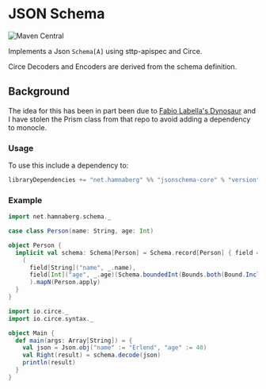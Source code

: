 # JSON Schema
![Maven Central](https://maven-badges.herokuapp.com/maven-central/net.hamnaberg/jsonschema-core_2.13/badge.svg)

Implements a Json `Schema[A]` using sttp-apispec and Circe.

Circe Decoders and Encoders are derived from the schema definition.

## Background

The idea for this has been in part been due to [Fabio Labella's Dynosaur](https://github.com/SystemFw/dynosaur) and I
have stolen the Prism class from that repo to avoid adding a dependency to monocle. 


### Usage

To use this include a dependency to:

```scala
libraryDependencies += "net.hamnaberg" %% "jsonschema-core" % "version"  
```

### Example

```Scala
import net.hamnaberg.schema._

case class Person(name: String, age: Int)

object Person {
  implicit val schema: Schema[Person] = Schema.record[Person] { field =>
    (
      field[String]("name", _.name),
      field[Int]("age", _.age)(Schema.boundedInt(Bounds.both(Bound.Inclusive(0), Bound.Exclusive(150))))
      ).mapN(Person.apply)
  }
}

import io.circe._
import io.circe.syntax._

object Main {
  def main(args: Array[String]) = {
    val json = Json.obj("name" := "Erlend", "age" := 40)
    val Right(result) = schema.decode(json)
    println(result)
  }
}

```